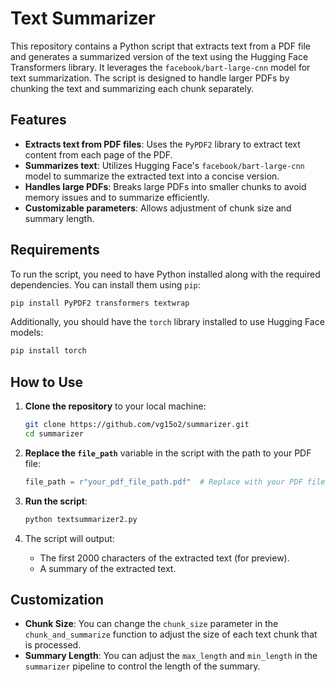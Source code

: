 # Text Summarizer

This repository contains a Python script that extracts text from a PDF file and generates a summarized version of the text using the Hugging Face Transformers library. It leverages the `facebook/bart-large-cnn` model for text summarization. The script is designed to handle larger PDFs by chunking the text and summarizing each chunk separately.

## Features

- **Extracts text from PDF files**: Uses the `PyPDF2` library to extract text content from each page of the PDF.
- **Summarizes text**: Utilizes Hugging Face's `facebook/bart-large-cnn` model to summarize the extracted text into a concise version.
- **Handles large PDFs**: Breaks large PDFs into smaller chunks to avoid memory issues and to summarize efficiently.
- **Customizable parameters**: Allows adjustment of chunk size and summary length.

## Requirements

To run the script, you need to have Python installed along with the required dependencies. You can install them using `pip`:

```bash
pip install PyPDF2 transformers textwrap
```
Additionally, you should have the `torch` library installed to use Hugging Face models:

```bash
pip install torch
```
## How to Use

1. **Clone the repository** to your local machine:

   ```bash
   git clone https://github.com/vg15o2/summarizer.git
   cd summarizer
   ```
2. **Replace the `file_path`** variable in the script with the path to your PDF file:

   ```python
   file_path = r"your_pdf_file_path.pdf"  # Replace with your PDF file path
3. **Run the script**:

   ```bash
   python textsummarizer2.py
4. The script will output:
   - The first 2000 characters of the extracted text (for preview).
   - A summary of the extracted text.

## Customization

- **Chunk Size**: You can change the `chunk_size` parameter in the `chunk_and_summarize` function to adjust the size of each text chunk that is processed.
- **Summary Length**: You can adjust the `max_length` and `min_length` in the `summarizer` pipeline to control the length of the summary.
   

   
